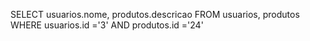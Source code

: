 SELECT usuarios.nome, produtos.descricao FROM usuarios, produtos WHERE usuarios.id ='3' AND produtos.id ='24'

